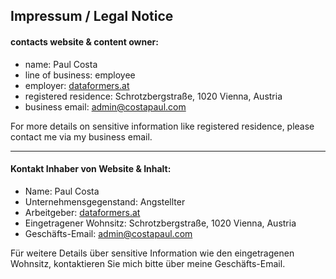 ## Impressum / Legal Notice
#### contacts website & content owner: 
  * name: Paul Costa
  * line of business: employee
  * employer: <a href="https://dataformers.at/" >dataformers.at</a>
  * registered residence: Schrotzbergstraße, 1020 Vienna, Austria
  * business email: <a href="mailto:admin@costapaul.com">admin@costapaul.com</a>

For more details on sensitive information like registered residence, please contact me via my business email.


___


#### Kontakt Inhaber von Website & Inhalt:
  * Name: Paul Costa
  * Unternehmensgegenstand: Angstellter
  * Arbeitgeber: <a href="https://dataformers.at/" >dataformers.at</a>
  * Eingetragener Wohnsitz: Schrotzbergstraße, 1020 Vienna, Austria
  * Geschäfts-Email: <a href="mailto:admin@costapaul.com">admin@costapaul.com</a>

Für weitere Details über sensitive Information wie den eingetragenen Wohnsitz, kontaktieren Sie mich bitte über meine Geschäfts-Email.

